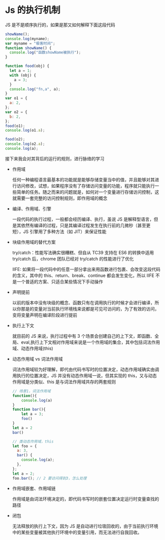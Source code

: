 # Js 的执行机制

JS 是不是顺序执行的，如果是那又如何解释下面这段代码

```js
showName();
console.log(myname);
var myname = "极客时间";
function showName() {
  console.log("函数showName被执行");
}

function food(obj) {
  let a = 1;
  with (obj) {
    a = 3;
  }
  console.log("fn,a", a);
}
var o1 = {
  a: 2,
};
var o2 = {
  b: 2,
};
food(o1);
console.log(o1.a);

food(o2);
console.log(o2.a);
console.log(a);
```

接下来我会对其背后的运行的规则，进行脉络的学习

- 作用域

  任何一种编程语言最基本的功能就是能够存储变量当中的值，并且能够对其进行访问修改，试想，如果程序没有了存储访问变量的功能，程序就只能执行一些简单的任务。随之而来的问题就是，如何对一个变量进行存储访问控制，这就需要一套完整的访问控制规则，即作用域的概念

- 编译、作用域、引擎

  一段代码的执行过程，一般都会经历编译、执行，虽说 JS 是解释型语言，但是其依然有编译的过程，只是其编译过程发生在执行前的几微秒（甚至更短），JS 引擎用了多种方法（如 JIT）来保证性能

- 块级作用域的替代方案

  try/catch：性能写法确实很糟糕、但自从 TC39 支持在 ES6 的转换中适用 try/catch 后，chrome 团队已经对 try/catch 的性能进行了优化

  IIFE: 如果将一段代码中的任意一部分拿出来用函数进行包裹、会改变这段代码的含义，其中的 this、return、break、continue 都会发生变化，所以 IIFE 不是一个普适的方案、只适合某些情况下手动操作

- 声明提前

  以前的版本中没有块级的概念、函数只有在调用执行的时候才会进行编译，所以你那是的变量对当前执行环境栈来说都是可见可访问的，为了有效的访问，变将变量声明在编译阶段进行提前

- 执行上下文

  就目前的 JS 来说，执行过程中有 3 个场景会创建自己的上下文，即函数、全局、eval,执行上下文相对作用域来说是一个作用域的集合，其中包括词法作用域、动态作用域(this)

- 动态作用域 vs 词法作用域

  词法作用域较为好理解，即代由代码书写时的位置决定，动态作用域确实由调用执行的位置决定，JS 并没有动态作用域一说，但其实现的 this，又与动态作用域是分类似、this 是与词法作用域共存的两套规则

  ```js
  // 场景1，词法作用域
  function(){
      console.log(a)
  }
  function bar(){
      let a = 3;
      foo()
  }
  let a = 2
  bar()
  ```

  ```js
  // 类动态作用域，this
  let foo = {
    a: 3,
    bar() {
      console.log(a);
    },
  };
  let a = 2;
  foo.bar(); // 2 要访问得到3，怎么处理
  ```

- 作用域嵌套、作用域链

  作用域是由词法环境决定的，即代码书写时的嵌套位置决定运行时变量查找的路径

- 闭包

  无法释放的执行上下文，因为 JS 是自动进行垃圾回收的，由于当前执行环境中的某些变量被其他执行环境中的变量引用，而无法进行自我回收。
